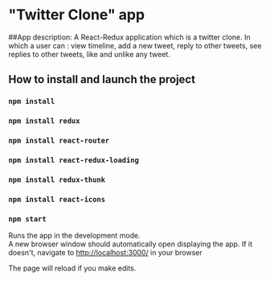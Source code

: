 # "Twitter Clone" app

##App description:
A React-Redux application which is a twitter clone. In which a user can : view timeline, add a new tweet, reply to other tweets, see replies to other tweets, like and unlike any tweet.

## How to install and launch the project

### `npm install`

### `npm install redux`

### `npm install react-router`

### `npm install react-redux-loading`

### `npm install redux-thunk`

### `npm install react-icons`

### `npm start`

Runs the app in the development mode.<br>
A new browser window should automatically open displaying the app.  If it doesn't, navigate to [http://localhost:3000/](http://localhost:3000/) in your browser

The page will reload if you make edits.<br>